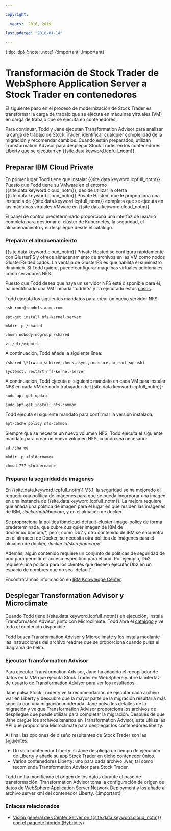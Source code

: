```yaml
---

copyright:

  years:  2016, 2019

lastupdated: "2018-01-14"

---
```


{:tip: .tip}
{:note: .note}
{:important: .important}

# Transformación de Stock Trader de WebSphere Application Server a Stock Trader en contenedores

El siguiente paso en el proceso de modernización de Stock Trader es transformar la carga de trabajo que se ejecuta en máquinas virtuales (VM) en carga de trabajo que se ejecuta en contenedores.

Para continuar, Todd y Jane ejecutan Transformation Advisor para analizar la carga de trabajo de Stock Trader, identificar cualquier complejidad de la migración y recomendar cambios. Cuando están preparados, utilizan Transformation Advisor para desplegar Stock Trader en los contenedores Liberty que se ejecutan en {{site.data.keyword.icpfull_notm}}.

## Preparar IBM Cloud Private

En primer lugar Todd tiene que instalar {{site.data.keyword.icpfull_notm}}. Puesto que Todd tiene su VMware en el entorno {{site.data.keyword.cloud_notm}}, decide utilizar la oferta {{site.data.keyword.cloud_notm}} Private Hosted, que le proporciona una instancia de {{site.data.keyword.icpfull_notm}} completa que se ejecuta en las máquinas virtuales VMware en {{site.data.keyword.cloud_notm}}.

El panel de control predeterminado proporciona una interfaz de usuario completa para gestionar el clúster de Kubernetes, la seguridad, el almacenamiento y el despliegue desde el catálogo.

### Preparar el almacenamiento

{{site.data.keyword.cloud_notm}} Private Hosted se configura rápidamente con GlusterFS y ofrece almacenamiento de archivos en las VM como nodos GlusterFS dedicados. La ventaja de GlusterFS es que habilita el suministro dinámico. Si Todd quiere, puede configurar máquinas virtuales adicionales como servidores NFS.

Puesto que Todd desea que haya un servidor NFS esté disponible para él, ha identificado una VM llamada 'toddnfs' y ha ejecutado estos [pasos](https://help.ubuntu.com/community/SettingUpNFSHowTo).

Todd ejecuta los siguientes mandatos para crear un nuevo servidor NFS:

`ssh root@toodnfs.acme.com`

`apt-get install nfs-kernel-server`

`mkdir -p /shared`

`chown nobody:nogroup /shared`

`vi /etc/exports`

A continuación, Todd añade la siguiente línea:

`/shared \*(rw,no_subtree_check,async,insecure,no_root_squash)`

`systemctl restart nfs-kernel-server`

A continuación, Todd ejecuta el siguiente mandato en cada VM para instalar NFS en cada VM de nodo trabajador de {{site.data.keyword.icpfull_notm}}:

`sudo apt-get update`

`sudo apt-get install nfs-common`

Todd ejecuta el siguiente mandato para confirmar la versión instalada:

`apt-cache policy nfs-common`

Siempre que se necesite un nuevo volumen NFS, Todd ejecuta el siguiente mandato para crear un nuevo volumen NFS, cuando sea necesario:

`cd /shared`

`mkdir -p <foldername>`

`chmod 777 <foldername>`

### Preparar la seguridad de imágenes

En {{site.data.keyword.icpfull_notm}} V3.1, la seguridad se ha mejorado al requerir una política de imágenes para que se pueda incorporar una imagen en una instancia de {{site.data.keyword.icpfull_notm}}. La mejora requiere que añada una política de imagen para el lugar en que residen las imágenes de IBM, *dockerhub/ibmcom*, y en el almacén de docker.

Se proporciona la política ibmcloud-default-cluster-image-policy de forma predeterminada, que cubre cualquier imagen de IBM de docker.io/ibmcom/\*, pero, como Db2 y otro contenido de IBM se encuentra en el almacén de Docker, se necesita otra política de imágenes para el almacén de docker, *docker.io/store/ibmcorp/*.

Además, algún contenido requiere un conjunto de políticas de seguridad de pod para permitir el acceso específico para el pod. Por ejemplo, Db2 requiere una política para los clientes que deseen ejecutar Db2 en un espacio de nombres que no sea 'default'.

Encontrará más información en [IBM Knowledge
Center](https://www.ibm.com/support/knowledgecenter/SSBS6K_3.1.0/manage_cluster/enable_pod_security.html).

## Desplegar Transformation Advisor y Microclimate

Cuando Todd tiene {{site.data.keyword.icpfull_notm}} en ejecución, instala Transformation Advisor, junto con Microclimate. Todd abre el [catálogo](https://www.ibm.com/cloud/private/developer) y ve todo el contenido disponible.

Todd busca Transformation Advisor y Microclimate y los instala mediante las instrucciones del archivo readme que se proporciona cuando pulsa el diagrama de helm.

### Ejecutar Transformation Advisor

Para ejecutar Transformation Advisor, Jane ha añadido el recopilador de datos en la VM que ejecuta Stock Trader en WebSphere y abre la interfaz de usuario de [Transformation
Advisor](https://developer.ibm.com/recipes/tutorials/using-the-transformation-advisor-on-ibm-cloud-private/) para ver los resultados.

Jane pulsa Stock Trader y ve la recomendación de ejecutar cada archivo war en Liberty y descubre que la mayor parte de la migración resultaría más sencilla con una migración moderada. Jane pulsa los detalles de la migración y ve que Transformation Advisor proporciona los archivos de despliegue que puede utilizar para completar la migración. Después de que Jane cargue los archivos binarios en Transformation Advisor, este utiliza las API que proporciona Microclimate para desplegar los contenedores liberty.

Al final, las opciones de diseño resultantes de Stock Trader son las siguientes:
* Un solo contenedor Liberty: si Jane despliega un tiempo de ejecución de Liberty y añade su app Stock Trader en dicho contenedor único.
* Varios contenedores Liberty: uno para cada archivo .war, tal como recomienda Transformation Advisor para Stock Trader.

Todd no ha modificado el origen de los datos durante el paso de transformación. Transformation Advisor toma la configuración de origen de datos de WebSphere Application Server Network Deployment y los añade al archivo server.xml del contenedor Liberty.
{:important}

### Enlaces relacionados

* [Visión general de vCenter Server on {{site.data.keyword.cloud_notm}} con el paquete híbrido (Hybridity)](../vcs/vcs-hybridity-intro.html)
